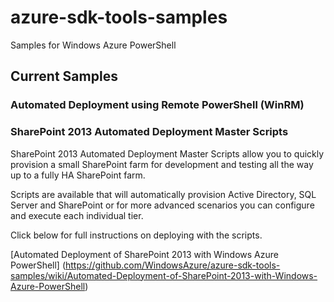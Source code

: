 azure-sdk-tools-samples
=======================

Samples for Windows Azure PowerShell

## Current Samples

### Automated Deployment using Remote PowerShell (WinRM)

### SharePoint 2013 Automated Deployment Master Scripts

SharePoint 2013 Automated Deployment Master Scripts allow you to quickly provision a small SharePoint farm for development and testing all the way up to a fully HA SharePoint farm. 

Scripts are available that will automatically provision Active Directory, SQL Server and SharePoint or for more advanced scenarios you can configure and execute each individual tier. 

Click below for full instructions on deploying with the scripts.

[Automated Deployment of SharePoint 2013 with Windows Azure PowerShell] (https://github.com/WindowsAzure/azure-sdk-tools-samples/wiki/Automated-Deployment-of-SharePoint-2013-with-Windows-Azure-PowerShell)


